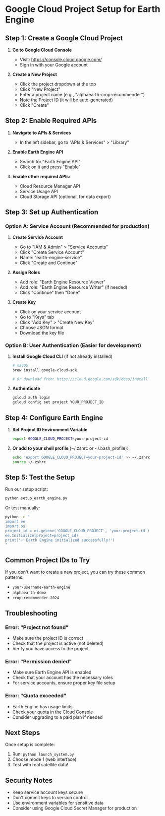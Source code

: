 # Google Cloud Project Setup for Earth Engine

## Step 1: Create a Google Cloud Project

1. **Go to Google Cloud Console**
   - Visit: https://console.cloud.google.com/
   - Sign in with your Google account

2. **Create a New Project**
   - Click the project dropdown at the top
   - Click "New Project"
   - Enter a project name (e.g., "alphaearth-crop-recommender")
   - Note the Project ID (it will be auto-generated)
   - Click "Create"

## Step 2: Enable Required APIs

1. **Navigate to APIs & Services**
   - In the left sidebar, go to "APIs & Services" > "Library"

2. **Enable Earth Engine API**
   - Search for "Earth Engine API"
   - Click on it and press "Enable"

3. **Enable other required APIs:**
   - Cloud Resource Manager API
   - Service Usage API
   - Cloud Storage API (optional, for data export)

## Step 3: Set up Authentication

### Option A: Service Account (Recommended for production)

1. **Create Service Account**
   - Go to "IAM & Admin" > "Service Accounts"
   - Click "Create Service Account"
   - Name: "earth-engine-service"
   - Click "Create and Continue"

2. **Assign Roles**
   - Add role: "Earth Engine Resource Viewer"
   - Add role: "Earth Engine Resource Writer" (if needed)
   - Click "Continue" then "Done"

3. **Create Key**
   - Click on your service account
   - Go to "Keys" tab
   - Click "Add Key" > "Create New Key"
   - Choose JSON format
   - Download the key file

### Option B: User Authentication (Easier for development)

1. **Install Google Cloud CLI** (if not already installed)
   ```bash
   # macOS
   brew install google-cloud-sdk
   
   # Or download from: https://cloud.google.com/sdk/docs/install
   ```

2. **Authenticate**
   ```bash
   gcloud auth login
   gcloud config set project YOUR_PROJECT_ID
   ```

## Step 4: Configure Earth Engine

1. **Set Project ID Environment Variable**
   ```bash
   export GOOGLE_CLOUD_PROJECT=your-project-id
   ```

2. **Or add to your shell profile** (~/.zshrc or ~/.bash_profile):
   ```bash
   echo 'export GOOGLE_CLOUD_PROJECT=your-project-id' >> ~/.zshrc
   source ~/.zshrc
   ```

## Step 5: Test the Setup

Run our setup script:
```bash
python setup_earth_engine.py
```

Or test manually:
```bash
python -c "
import ee
import os
project_id = os.getenv('GOOGLE_CLOUD_PROJECT', 'your-project-id')
ee.Initialize(project=project_id)
print('✅ Earth Engine initialized successfully!')
"
```

## Common Project IDs to Try

If you don't want to create a new project, you can try these common patterns:
- `your-username-earth-engine`
- `alphaearth-demo`
- `crop-recommender-2024`

## Troubleshooting

### Error: "Project not found"
- Make sure the project ID is correct
- Check that the project is active (not deleted)
- Verify you have access to the project

### Error: "Permission denied"
- Make sure Earth Engine API is enabled
- Check that your account has the necessary roles
- For service accounts, ensure proper key file setup

### Error: "Quota exceeded"
- Earth Engine has usage limits
- Check your quota in the Cloud Console
- Consider upgrading to a paid plan if needed

## Next Steps

Once setup is complete:
1. Run: `python launch_system.py`
2. Choose mode 1 (web interface)
3. Test with real satellite data!

## Security Notes

- Keep service account keys secure
- Don't commit keys to version control
- Use environment variables for sensitive data
- Consider using Google Cloud Secret Manager for production